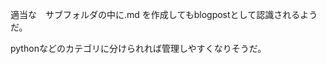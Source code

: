 <link rel="stylesheet" type="text/css" href="/assets/css/styles.css">

適当な　サブフォルダの中に.md を作成してもblogpostとして認識されるようだ。

pythonなどのカテゴリに分けられれば管理しやすくなりそうだ。

